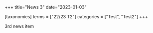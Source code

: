 +++
title="News 3"
date="2023-01-03"

[taxonomies]
terms = ["22/23 T2"]
categories = ["Test", "Test2"]
+++

3rd news item